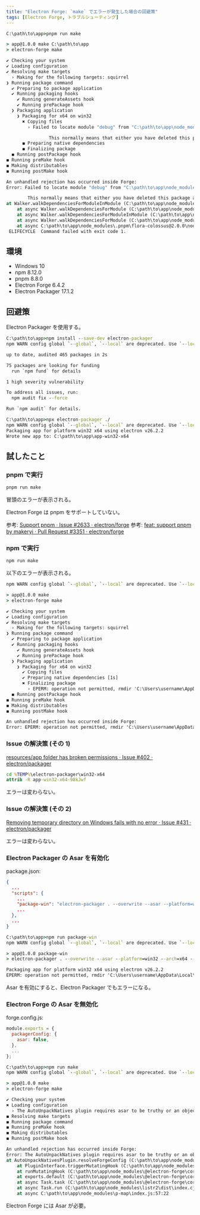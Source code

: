 ```yaml
---
title: "Electron Forge: `make` でエラーが発生した場合の回避策"
tags: [Electron Forge, トラブルシューティング]
---
```


```bat
C:\path\to\app>pnpm run make

> app@1.0.0 make C:\path\to\app
> electron-forge make

✔ Checking your system
✔ Loading configuration
✔ Resolving make targets
  › Making for the following targets: squirrel
❯ Running package command
  ✔ Preparing to package application
  ✔ Running packaging hooks
    ✔ Running generateAssets hook
    ✔ Running prePackage hook
  ❯ Packaging application
    ❯ Packaging for x64 on win32
      ✖ Copying files
        › Failed to locate module "debug" from "C:\path\to\app\node_modules\electron-squirrel-startup"

                This normally means that either you have deleted this package already somehow (c…
      ◼ Preparing native dependencies
      ◼ Finalizing package
  ◼ Running postPackage hook
◼ Running preMake hook
◼ Making distributables
◼ Running postMake hook

An unhandled rejection has occurred inside Forge:
Error: Failed to locate module "debug" from "C:\path\to\app\node_modules\electron-squirrel-startup"

        This normally means that either you have deleted this package already somehow (check your ignore settings if using electron-packager).  Or your module installation failed.
at Walker.walkDependenciesForModuleInModule (C:\path\to\app\node_modules\.pnpm\flora-colossus@2.0.0\node_modules\flora-colossus\lib\Walker.js:57:19)
    at async Walker.walkDependenciesForModule (C:\path\to\app\node_modules\.pnpm\flora-colossus@2.0.0\node_modules\flora-colossus\lib\Walker.js:113:13)
    at async Walker.walkDependenciesForModuleInModule (C:\path\to\app\node_modules\.pnpm\flora-colossus@2.0.0\node_modules\flora-colossus\lib\Walker.js:63:13)
    at async Walker.walkDependenciesForModule (C:\path\to\app\node_modules\.pnpm\flora-colossus@2.0.0\node_modules\flora-colossus\lib\Walker.js:113:13)
    at async C:\path\to\app\node_modules\.pnpm\flora-colossus@2.0.0\node_modules\flora-colossus\lib\Walker.js:133:21
 ELIFECYCLE  Command failed with exit code 1.
```

<!-- more -->

## 環境

- Windows 10
- npm 8.12.0
- pnpm 8.8.0
- Electron Forge 6.4.2
- Electron Packager 17.1.2

## 回避策

Electron Packager を使用する。

```bat
C:\path\to\app>npm install --save-dev electron-packager
npm WARN config global `--global`, `--local` are deprecated. Use `--location=global` instead.

up to date, audited 465 packages in 2s

75 packages are looking for funding
  run `npm fund` for details

1 high severity vulnerability

To address all issues, run:
  npm audit fix --force

Run `npm audit` for details.

C:\path\to\app>npx electron-packager ./
npm WARN config global `--global`, `--local` are deprecated. Use `--location=global` instead.
Packaging app for platform win32 x64 using electron v26.2.2
Wrote new app to: C:\path\to\app\app-win32-x64
```

## 試したこと

### pnpm で実行

```bat
pnpm run make
```

冒頭のエラーが表示される。

Electron Forge は pnpm をサポートしていない。

参考: [Support pnpm · Issue #2633 · electron/forge](https://github.com/electron/forge/issues/2633)
参考: [feat: support pnpm by makeryi · Pull Request #3351 · electron/forge](https://github.com/electron/forge/pull/3351)

### npm で実行

```bat
npm run make
```

以下のエラーが表示される。

```bat
npm WARN config global `--global`, `--local` are deprecated. Use `--location=global` instead.

> app@1.0.0 make
> electron-forge make

✔ Checking your system
✔ Loading configuration
✔ Resolving make targets
  › Making for the following targets: squirrel
❯ Running package command
  ✔ Preparing to package application
  ✔ Running packaging hooks
    ✔ Running generateAssets hook
    ✔ Running prePackage hook
  ❯ Packaging application
    ❯ Packaging for x64 on win32
      ✔ Copying files
      ✔ Preparing native dependencies [1s]
      ✖ Finalizing package
        › EPERM: operation not permitted, rmdir 'C:\Users\username\AppData\Local\Temp\electron-packager\win32-x64\app-win32-x64-98kJwf\resources\app\images'
  ◼ Running postPackage hook
◼ Running preMake hook
◼ Making distributables
◼ Running postMake hook

An unhandled rejection has occurred inside Forge:
Error: EPERM: operation not permitted, rmdir 'C:\Users\username\AppData\Local\Temp\electron-packager\win32-x64\app-win32-x64-98kJwf\resources\app\images'
```

### Issue の解決策 (その 1)

[resources/app folder has broken permissions · Issue #402 · electron/packager](https://github.com/electron/electron-packager/issues/402#issuecomment-227413182)

```bat
cd %TEMP%\electron-packager\win32-x64
attrib -R app-win32-x64-98kJwf
```

エラーは変わらない。

### Issue の解決策 (その 2)

[Removing temporary directory on Windows fails with no error · Issue #431 · electron/packager](https://github.com/electron/electron-packager/issues/431#issuecomment-918567179)

エラーは変わらない。

### Electron Packager の Asar を有効化

package.json:

```json
{
  ...
  "scripts": {
    ...
    "package-win": "electron-packager . --overwrite --asar --platform=win32 --arch=x64 --icon=icons/icon.ico --prune=true --out=out",
    ...
  },
  ...
}
```

```bat
C:\path\to\app>npm run package-win
npm WARN config global `--global`, `--local` are deprecated. Use `--location=global` instead.

> app@1.0.0 package-win
> electron-packager . --overwrite --asar --platform=win32 --arch=x64 --icon=icons/icon.ico --prune=true --out=out

Packaging app for platform win32 x64 using electron v26.2.2
EPERM: operation not permitted, rmdir 'C:\Users\username\AppData\Local\Temp\electron-packager\win32-x64\app-win32-x64-98kJwf\resources\app\images'
```

Asar を有効にすると、Electron Packager でもエラーになる。

### Electron Forge の Asar を無効化

forge.config.js:

```javascript
module.exports = {
  packagerConfig: {
    asar: false,
  },
  ...
};
```

```bat
C:\path\to\app>npm run make
npm WARN config global `--global`, `--local` are deprecated. Use `--location=global` instead.

> app@1.0.0 make
> electron-forge make

✔ Checking your system
✖ Loading configuration
  › The AutoUnpackNatives plugin requires asar to be truthy or an object
◼ Resolving make targets
◼ Running package command
◼ Running preMake hook
◼ Making distributables
◼ Running postMake hook

An unhandled rejection has occurred inside Forge:
Error: The AutoUnpackNatives plugin requires asar to be truthy or an object
at AutoUnpackNativesPlugin.resolveForgeConfig (C:\path\to\app\node_modules\@electron-forge\plugin-auto-unpack-natives\dist\AutoUnpackNativesPlugin.js:14:23)
    at PluginInterface.triggerMutatingHook (C:\path\to\app\node_modules\@electron-forge\core\dist\util\plugin-interface.js:100:41)
    at runMutatingHook (C:\path\to\app\node_modules\@electron-forge\core\dist\util\hook.js:55:40)
    at exports.default (C:\path\to\app\node_modules\@electron-forge\core\dist\util\forge-config.js:161:60)
    at async Task.task (C:\path\to\app\node_modules\@electron-forge\core\dist\api\make.js:67:35)
    at async Task.run (C:\path\to\app\node_modules\listr2\dist\index.cjs:978:11)
    at async C:\path\to\app\node_modules\p-map\index.js:57:22
```

Electron Forge には Asar が必要。
